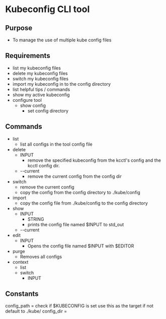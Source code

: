 # Kubeconfig CLI tool

## Purpose
- To manage the use of multiple kube config files

## Requirements
- list my kubeconfig files 
- delete my kubeconfig files
- switch my kubeconfig files
- import my kubeconfig in to the config directory
- list helpful tips / commands
- show my active kubeconfig
- configure tool
  - show config
	- set config directory

## Commands
- list
	- list all configs in the tool config file
- delete
	- INPUT
		- remove the specified kubeconfig from the kcctl's config and the kcctl config dir.
	- --current
		- remove the current config from the config dir
- switch
	- remove the current config
	- copy the config from the config directory to ./kube/config
- import 
  - copy the config file from ./kube/config to the config directory
- show
	- INPUT
		- STRING
		- prints the config file named $INPUT to std_out
	- --current
- edit
	- INPUT
	  - Opens the config file named $INPUT with $EDITOR
- purge
	- Removes all configs
- context
	- list
	- switch
		-	INPUT


## Constants 
config_path = check if $KUBECONFIG is set use this as the target if not default to ./kube/
config_dir =